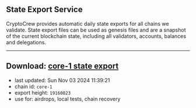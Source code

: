 ## State Export Service
CryptoCrew provides automatic daily state exports for all chains we validate. State export files can be used as genesis files and are a snapshot of the current blockchain state, including all validators, accounts, balances and delegations.

---
**Download: [core-1 state export](https://dl-eu2.ccvalidators.com/SERVICE/persistence/core-1_export_19160023.json)**
---

- last updated: Sun Nov 03 2024 11:39:21
- chain id: `core-1`
- export height: `19160023`
- use for: airdrops, local tests, chain recovery
